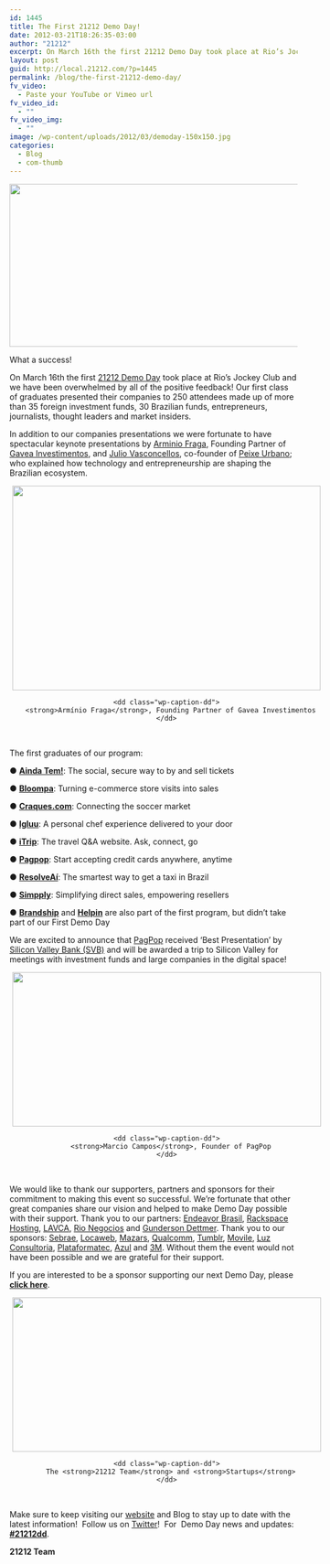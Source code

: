 ```yaml
---
id: 1445
title: The First 21212 Demo Day!
date: 2012-03-21T18:26:35-03:00
author: "21212"
excerpt: On March 16th the first 21212 Demo Day took place at Rio’s Jockey Club and we have been overwhelmed by all of the positive feedback!
layout: post
guid: http://local.21212.com/?p=1445
permalink: /blog/the-first-21212-demo-day/
fv_video:
  - Paste your YouTube or Vimeo url
fv_video_id:
  - ""
fv_video_img:
  - ""
image: /wp-content/uploads/2012/03/demoday-150x150.jpg
categories:
  - Blog
  - com-thumb
---
```

<p style="text-align: center;">
  <img class="aligncenter size-full wp-image-1485" title="logo" src="http://local.21212.com/wp-content/uploads/2012/03/logo1.jpg" alt="" width="540" height="285" srcset="http://localhost:8080/wp-content/uploads/2012/03/logo1.jpg 540w, http://localhost:8080/wp-content/uploads/2012/03/logo1-300x158.jpg 300w" sizes="(max-width: 540px) 100vw, 540px" />
</p>

<p style="text-align: left;">
  What a success!
</p>

On March 16th the first <a title="21212 Demo Day" href="http://demoday.21212.com" target="_blank">21212 Demo Day</a> took place at Rio’s Jockey Club and we have been overwhelmed by all of the positive feedback! Our first class of graduates presented their companies to 250 attendees made up of more than 35 foreign investment funds, 30 Brazilian funds, entrepreneurs, journalists, thought leaders and market insiders.

<!--more ..I want to read more!-->

In addition to our companies presentations we were fortunate to have spectacular keynote presentations by <a title="Arminio Fraga" href="http://demoday.21212.com/keynotes" target="_blank">Arminio Fraga</a>, Founding Partner of <a title="Gávea Investimentos" href="http://www.gaveainvest.com.br/" target="_blank">Gavea Investimentos</a>, and <a title="Julio Vasconcellos" href="http://demoday.21212.com/keynotes" target="_blank">Julio Vasconcellos</a>, co-founder of <a title="Peixe Urbano" href="http://www.peixeurbano.com.br" target="_blank">Peixe Urbano</a>; who explained how technology and entrepreneurship are shaping the Brazilian ecosystem.

<div class="mceTemp mceIEcenter" style="text-align: center;">
  <dl id="attachment_1446" class="wp-caption aligncenter" style="width: 549px;">
    <dt class="wp-caption-dt">
      <img class="size-full wp-image-1446 " title="Armínio Fraga" src="http://local.21212.com/wp-content/uploads/2012/03/21212_DemoDay_S_ArminioFraga-e1332361827752.jpg" alt="" width="539" height="358" srcset="http://localhost:8080/wp-content/uploads/2012/03/21212_DemoDay_S_ArminioFraga-e1332361827752.jpg 539w, http://localhost:8080/wp-content/uploads/2012/03/21212_DemoDay_S_ArminioFraga-e1332361827752-300x199.jpg 300w" sizes="(max-width: 539px) 100vw, 539px" />
    </dt>
    
    <dd class="wp-caption-dd">
      <strong>Armínio Fraga</strong>, Founding Partner of Gavea Investimentos
    </dd>
  </dl>
</div>

&nbsp;

The first graduates of our program:

● **<a title="Ainda Tem!" href="http://www.aindatem.com" target="_blank">Ainda Tem!</a>**: The social, secure way to by and sell tickets

● **<a title="Bloompa" href="http://www.bloompa.com.br" target="_blank">Bloompa</a>**: Turning e-commerce store visits into sales

● **<a title="Craques.com" href="http://www.craques.com" target="_blank">Craques.com</a>**: Connecting the soccer market

● **<a title="Igluu" href="http://www.igluu.com.br" target="_blank">Igluu</a>**: A personal chef experience delivered to your door

● **<a title="iTrip" href="http://www.itrip.com.br" target="_blank">iTrip</a>**: The travel Q&A website. Ask, connect, go

● **<a title="Pagpop" href="http://www.pagpop.com.br" target="_blank">Pagpop</a>**: Start accepting credit cards anywhere, anytime

● **<a title="ResolveAí" href="http://www.resolveai.com.br" target="_blank">ResolveAí</a>**: The smartest way to get a taxi in Brazil

● **<a title="Simpply" href="http://www.simpply.com.br" target="_blank">Simpply</a>**: Simplifying direct sales, empowering resellers

● **<a title="Brandship" href="http://local.21212.com/companies/brandship/" target="_blank">Brandship</a>** and **<a title="Helpin" href="http://www.helpin.com.br/in/" target="_blank">Helpin</a>** are also part of the first program, but didn&#8217;t take part of our First Demo Day

We are excited to announce that <a title="Pagpop" href="http://www.pagpop.com.br" target="_blank">PagPop</a> received ‘Best Presentation’ by <a title="Silicon Valley Bank" href="http://www.svb.com" target="_blank">Silicon Valley Bank (SVB)</a> and will be awarded a trip to Silicon Valley for meetings with investment funds and large companies in the digital space!

<div>
</div>

<div class="mceTemp mceIEcenter" style="text-align: center;">
  <dl id="attachment_1456" class="wp-caption aligncenter" style="width: 550px;">
    <dt class="wp-caption-dt">
      <img class="size-full wp-image-1456" title="Pagpop" src="http://local.21212.com/wp-content/uploads/2012/03/Marcio.jpg" alt="" width="540" height="270" srcset="http://localhost:8080/wp-content/uploads/2012/03/Marcio.jpg 540w, http://localhost:8080/wp-content/uploads/2012/03/Marcio-300x150.jpg 300w" sizes="(max-width: 540px) 100vw, 540px" />
    </dt>
    
    <dd class="wp-caption-dd">
      <strong>Marcio Campos</strong>, Founder of PagPop
    </dd>
  </dl>
</div>

&nbsp;

We would like to thank our supporters, partners and sponsors for their commitment to making this event so successful. We&#8217;re fortunate that other great companies share our vision and helped to make Demo Day possible with their support. Thank you to our partners: <a title="Endeavor" href="http://www.endeavor.org.br" target="_blank">Endeavor Brasil</a>, <a title="Rackspace" href="http://www.rackspace.com/" target="_blank">Rackspace Hosting</a>, <a title="LAVCA" href="http://www.lavca.org/" target="_blank">LAVCA</a>, <a title="Rio Negócios" href="http://rio-negocios.com/" target="_blank">Rio Negocios</a> and <a title="Gunderson" href="http://www.gunder.com/" target="_blank">Gunderson Dettmer</a>. Thank you to our sponsors: <a title="Sebrae" href="http://www.sebrae.com.br/" target="_blank">Sebrae</a>, <a title="Locaweb" href="http://www.locaweb.com.br/default.html" target="_blank">Locaweb</a>, <a title="Mazars" href="http://www.mazars.com.br/" target="_blank">Mazars</a>, <a title="Qualcomm" href="http://www.qualcomm.com/" target="_blank">Qualcomm</a>, <a title="Tumblr" href="https://www.tumblr.com/" target="_blank">Tumblr</a>, <a title="Movile" href="http://www.movile.com/pt/" target="_blank">Movile</a>, <a title="Luz Consultoria" href="http://www.lojadeconsultoria.com.br/loja/" target="_blank">Luz Consultoria</a>, <a title="Plataformatec" href="http://plataformatec.com.br/" target="_blank">Plataformatec</a>, <a title="Azul" href="http://www.voeazul.com.br/" target="_blank">Azul</a> and <a title="3M" href="http://www.3m.com/" target="_blank">3M</a>. Without them the event would not have been possible and we are grateful for their support.

If you are interested to be a sponsor supporting our next Demo Day, please **<a title="Sponsorship" href="http://demoday.21212.com/contact" target="_blank">click here</a>**.

<div class="mceTemp mceIEcenter" style="text-align: center;">
  <dl id="attachment_1457" class="wp-caption aligncenter" style="width: 550px;">
    <dt class="wp-caption-dt">
      <img class="size-full wp-image-1457" title="21212 Team and Startups" src="http://local.21212.com/wp-content/uploads/2012/03/21212_DemoDay_TheEnd-e1332363307857.jpg" alt="" width="540" height="270" srcset="http://localhost:8080/wp-content/uploads/2012/03/21212_DemoDay_TheEnd-e1332363307857.jpg 540w, http://localhost:8080/wp-content/uploads/2012/03/21212_DemoDay_TheEnd-e1332363307857-300x150.jpg 300w" sizes="(max-width: 540px) 100vw, 540px" />
    </dt>
    
    <dd class="wp-caption-dd">
      The <strong>21212 Team</strong> and <strong>Startups</strong>
    </dd>
  </dl>
</div>

&nbsp;

Make sure to keep visiting our <a title="21212" href="http://local.21212.com" target="_blank">website</a> and Blog to stay up to date with the latest information!  Follow us on <a title="Twitter" href="https://twitter.com/#!/21212com" target="_blank">Twitter</a>!  For  Demo Day news and updates: **<a title="#21212dd" href="https://twitter.com/#!/search/%2321212dd" target="_blank">#21212dd</a>**.

**21212 Team**